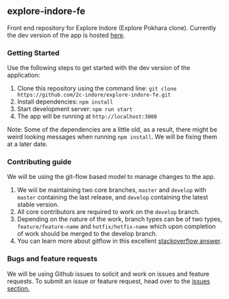 ## explore-indore-fe

Front end repository for Explore Indore (Explore Pokhara clone). Currently the dev version of the app is hosted [here](http://exploreindore.klldev.org).

### Getting Started
Use the following steps to get started with the dev version of the application:

1. Clone this repository using the command line: `git clone https://github.com/2c-indore/explore-indore-fe.git`
2. Install dependencies: `npm install`
3. Start development server: `npm run start`
4. The app will be running at `http://localhost:3000`

Note: Some of the dependencies are a little old, as a result, there might be weird looking messages when running `npm install`. We will be fixing them at a later date. 


### Contributing guide
We will be using the git-flow based model to manage changes to the app.

1. We wiil be maintaining two core branches, `master` and `develop` with `master` containing the last release, and `develop` containing the latest stable version.
2. All core contributors are required to work on the `develop` branch.
3. Depending on the nature of the work, branch types can be of two types, `feature/feature-name` and `hotfix/hotfix-name` which upon completion of work should be merged to the develop branch.
4. You can learn more about gitflow in this excellent [stackoverflow answer](https://softwareengineering.stackexchange.com/questions/255404/how-to-use-github-branches-and-automatic-releases-for-version-management).


### Bugs and feature requests

We will be using Github issues to solicit and work on issues and feature requests. To submit an issue or feature request, head over to the [issues section.](https://github.com/2c-indore/explore-indore-fe/issues/new/choose)
